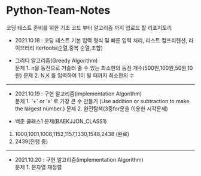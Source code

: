 # Python-Team-Notes
코딩 테스트 준비를 위한 기초 코드 부터 알고리즘 까지 업로드 할 리포지토리   



* 2021.10.18 : 코딩 테스트 기본 입력 형식 및 빠른 입력 처리, 리스트 컴프리헨션, 라이브러리 itertools(순열,중복 순열,조합)    

* 그리디 알고리즘(Greedy Algorithm)  
문제 1. n을 동전으로 거슬러 줄 수 있는 최소한의 동전 개수(500원,100원,50원,10원)
문제 2. N,K 를 입력하여 1이 될 때까지 최소한의 수


***
* 2021.10.19 : 구현 알고리즘(implementation Algorithm)   
문제 1. '+' or 'x' 로 가장 큰 수 만들기 (Use addition or subtraction to make the largest number.)
문제 2. 완전탐색(3중for문을 이용한 시각문제)


* 백준 클래스1 문제(BAEKJJON_CLASS1)  
1. 1000,1001,1008,1152,1157,1330,1548,2438 (완료)   
2. 2439(진행 중)


***
* 2021.10.20 : 구현 알고리즘(implementation Algorithm)   
문제 1. 문자열 재정렬
